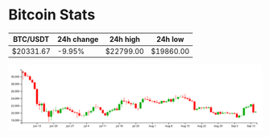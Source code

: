 # Bitcoin Stats

BTC/USDT|24h change|24h high|24h low|
|---|---|---|---|
|$20331.67|-9.95%|$22799.00|$19860.00|

<img src="./chart.svg">
